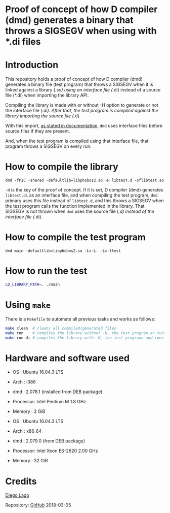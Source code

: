 # Proof of concept of how D compiler (dmd) generates a binary that throws a SIGSEGV when using with *.di files

# Introduction

This repository holds a proof of concept of how D compiler (dmd) generates a binary file (test program) that throws a SIGSEGV when it is linked against a library (*.so) using an interface file (*.di) instead of a source file (*.di) when importing the library API.

Compiling the library is made with or without -H option to generate or not the interface file (*.di). After that, the test program is compiled against the library importing the source file (*.d).

With this import, [as stated in documentation](https://dlang.org/dmd-linux.html#interface-files), `dmd` uses interface files before source files if they are present.

And, when the test program is compiled using that interface file, that program throws a SIGSEGV on every run.

# How to compile the library

```make
dmd -fPIC -shared -defaultlib=libphobos2.so -H libtest.d -oflibtest.so
```

`-H` is the key of the proof of concept. If it is set, D compiler (dmd) generates `libtest.di` as an interface file, and when compiling the test program, `dmd` primary uses this file instead of `libtest.d`, and this throws a SIGSEGV when the test program calls the function implemented in the library. That SIGSEGV is not thrown when `dmd` uses the source file (*.d) instead of the interface file (*.di).

# How to compile the test program

```make
dmd main -defaultlib=libphobos2.so -L=-L. -L=-ltest
```

# How to run the test

```bash
LD_LIBRARY_PATH=. ./main
```

# Using `make`

There is a `Makefile` to automate all previous tasks and works as follows:

```bash
make clean  # cleans all compiled/generated files
make run    # compiles the library without -H, the test program an runs it
make run-di # compiles the library with -H, the test programa and runs it
```

# Hardware and software used

* OS       : Ubuntu 16.04.3 LTS
* Arch     : i386
* dmd      : 2.078.1 (installed from DEB package)
* Processor: Intel Pentium M 1.8 GHz
* Memory   : 2 GiB

* OS       : Ubuntu 16.04.3 LTS
* Arch     : x86_64
* dmd      : 2.079.0 (from DEB package)
* Processor: Intel Xeon ES-2620 2.00 GHz
* Memory   : 32 GiB

# Credits

[Diego Lago](mailto:diego.lago.gonzalez@gmail.com)

Repository: [GitHub](https://github.com/diegolagoglez/dmd-sigsegv-using-di-proof-of-concept)
2018-03-05

